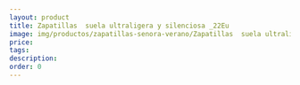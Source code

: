 ```yaml
---
layout: product
title: Zapatillas  suela ultraligera y silenciosa _22Eu
image: img/productos/zapatillas-senora-verano/Zapatillas  suela ultraligera y silenciosa _22Eu.webp
price: 
tags: 
description: 
order: 0
---
```

